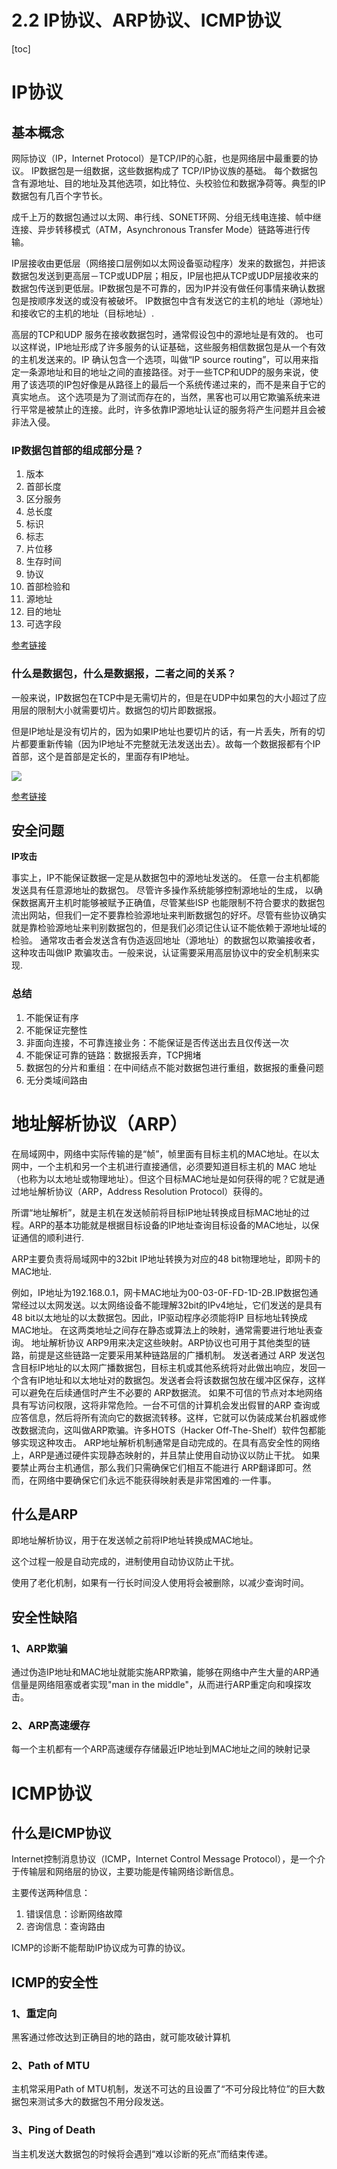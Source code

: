 # 2.2 IP协议、ARP协议、ICMP协议

[toc]

# IP协议

## 基本概念

网际协议（IP，Internet Protocol）是TCP/IP的心脏，也是网络层中最重要的协议。
IP数据包是一组数据，这些数据构成了 TCP/IP协议族的基础。 每个数据包含有源地址、目的地址及其他选项，如比特位、头校验位和数据净荷等。典型的IP数据包有几百个字节长。

成千上万的数据包通过以太网、串行线、SONET环网、分组无线电连接、帧中继连接、异步转移模式（ATM，Asynchronous Transfer Mode）链路等进行传输。

IP层接收由更低层（网络接口层例如以太网设备驱动程序）发来的数据包，并把该数据包发送到更高层－TCP或UDP层；相反，IP层也把从TCP或UDP层接收来的数据包传送到更低层。IP数据包是不可靠的，因为IP并没有做任何事情来确认数据包是按顺序发送的或没有被破坏。 IP数据包中含有发送它的主机的地址（源地址）和接收它的主机的地址（目标地址）.

高层的TCP和UDP 服务在接收数据包时，通常假设包中的源地址是有效的。 也可以这样说，IP地址形成了许多服务的认证基础，这些服务相信数据包是从一个有效的主机发送来的。IP 确认包含一个选项，叫做“IP source routing”，可以用来指定一条源地址和目的地址之间的直接路径。对于一些TCP和UDP的服务来说，使用了该选项的IP包好像是从路径上的最后一个系统传递过来的，而不是来自于它的真实地点。 这个选项是为了测试而存在的，当然，黑客也可以用它欺骗系统来进行平常是被禁止的连接。此时，许多依靠IP源地址认证的服务将产生问题并且会被非法入侵。

### IP数据包首部的组成部分是？

1. 版本
2. 首部长度
3. 区分服务
4. 总长度
5. 标识
6. 标志
7. 片位移
8. 生存时间
9. 协议
10. 首部检验和
11. 源地址
12. 目的地址
13. 可选字段

[参考链接](https://zhuanlan.zhihu.com/p/74106328)

### 什么是数据包，什么是数据报，二者之间的关系？

一般来说，IP数据包在TCP中是无需切片的，但是在UDP中如果包的大小超过了应用层的限制大小就需要切片。数据包的切片即数据报。

但是IP地址是没有切片的，因为如果IP地址也要切片的话，有一片丢失，所有的切片都要重新传输（因为IP地址不完整就无法发送出去）。故每一个数据报都有个IP首部，这个是首部是定长的，里面存有IP地址。

![](https://pic1.zhimg.com/v2-626806b6c8959a1541631685be1cc588_r.jpg)

[参考链接](https://zhuanlan.zhihu.com/p/62104550)

## 安全问题

**IP攻击**

事实上，IP不能保证数据一定是从数据包中的源地址发送的。 任意一台主机都能发送具有任意源地址的数据包。 尽管许多操作系统能够控制源地址的生成， 以确保数据离开主机时能够被赋予正确值，尽管某些ISP 也能限制不符合要求的数据包流出网站，但我们一定不要靠检验源地址来判断数据包的好坏。尽管有些协议确实就是靠检验源地址来判别数据包的，但是我们必须记住认证不能依赖于源地址域的检验。 通常攻击者会发送含有伪造返回地址（源地址）的数据包以欺骗接收者，这种攻击叫做IP 欺骗攻击。一般来说，认证需要采用高层协议中的安全机制来实现.

### 总结

1. 不能保证有序
2. 不能保证完整性
3. 非面向连接，不可靠连接业务：不能保证是否传送出去且仅传送一次
4. 不能保证可靠的链路：数据报丢弃，TCP拥堵
5. 数据包的分片和重组：在中间结点不能对数据包进行重组，数据报的重叠问题
6. 无分类域间路由

# 地址解析协议（ARP）

在局域网中，网络中实际传输的是“帧”，帧里面有目标主机的MAC地址。在以太网中，一个主机和另一个主机进行直接通信，必须要知道目标主机的 MAC 地址（也称为以太地址或物理地址）。但这个目标MAC地址是如何获得的呢？它就是通过地址解析协议（ARP，Address Resolution Protocol）获得的。

所谓“地址解析”，就是主机在发送帧前将目标IP地址转换成目标MAC地址的过程。ARP的基本功能就是根据目标设备的IP地址查询目标设备的MAC地址，以保证通信的顺利进行.

ARP主要负责将局域网中的32bit IP地址转换为对应的48 bit物理地址，即网卡的MAC地址.

例如，IP地址为192.168.0.1，网卡MAC地址为00-03-0F-FD-1D-2B.IP数据包通常经过以太网发送。以太网络设备不能理解32bit的IPv4地址，它们发送的是具有48 bit以太地址的以太数据包。因此，IP驱动程序必须能将IP 目标地址转换成MAC地址。 在这两类地址之间存在静态或算法上的映射，通常需要进行地址表查询。 地址解析协议 ARP9用来决定这些映射。ARP协议也可用于其他类型的链路，前提是这些链路一定要采用某种链路层的广播机制。
发送者通过 ARP 发送包含目标IP地址的以太网广播数据包，目标主机或其他系统将对此做出响应，发回一个含有IP地址和以太地址对的数据包。发送者会将该数据包放在缓冲区保存，这样可以避免在后续通信时产生不必要的 ARP数据流。
如果不可信的节点对本地网络具有写访问权限，这将非常危险。一台不可信的计算机会发出假冒的ARP 查询或应答信息，然后将所有流向它的数据流转移。这样，它就可以伪装成某台机器或修改数据流向，这叫做ARP欺骗。许多HOTS（Hacker Off-The-Shelf）软件包都能够实现这种攻击。
ARP地址解析机制通常是自动完成的。在具有高安全性的网络上，ARP是通过硬件实现静态映射的，并且禁止使用自动协议以防止干扰。 如果要禁止两台主机通信，那么我们只需确保它们相互不能进行 ARP翻译即可。然而，在网络中要确保它们永远不能获得映射表是非常困难的·一件事。

## 什么是ARP

即地址解析协议，用于在发送帧之前将IP地址转换成MAC地址。

这个过程一般是自动完成的，进制使用自动协议防止干扰。

使用了老化机制，如果有一行长时间没人使用将会被删除，以减少查询时间。

## 安全性缺陷

### 1、ARP欺骗

通过伪造IP地址和MAC地址就能实施ARP欺骗，能够在网络中产生大量的ARP通信量是网络阻塞或者实现"man in the middle"，从而进行ARP重定向和嗅探攻击。

### 2、ARP高速缓存

每一个主机都有一个ARP高速缓存存储最近IP地址到MAC地址之间的映射记录

# ICMP协议

## 什么是ICMP协议

Internet控制消息协议（ICMP，Internet Control Message Protocol），是一个介于传输层和网络层的协议，主要功能是传输网络诊断信息。

主要传送两种信息：

1. 错误信息：诊断网络故障
2. 咨询信息：查询路由

ICMP的诊断不能帮助IP协议成为可靠的协议。

## ICMP的安全性

### 1、重定向

黑客通过修改达到正确目的地的路由，就可能攻破计算机

### 2、Path of MTU

主机常采用Path of MTU机制，发送不可达的且设置了“不可分段比特位”的巨大数据包来测试多大的数据包不用分段发送。

### 3、Ping of Death

当主机发送大数据包的时候将会遇到“难以诊断的死点”而结束传递。